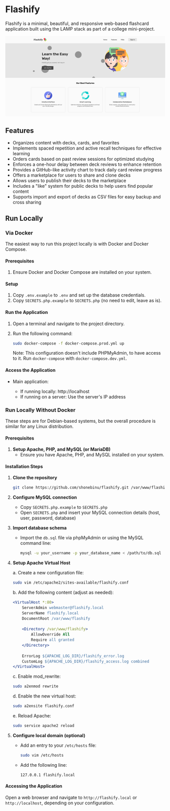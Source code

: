 # Flashify

Flashify is a minimal, beautiful, and responsive web-based flashcard application built using the LAMP stack as part of a college mini-project.

![Flashify Landing Page](./landing-page.png)

## Features

- Organizes content with decks, cards, and favorites
- Implements spaced repetition and active recall techniques for effective learning
- Orders cards based on past review sessions for optimized studying
- Enforces a one-hour delay between deck reviews to enhance retention
- Provides a GitHub-like activity chart to track daily card review progress
- Offers a marketplace for users to share and clone decks
- Allows users to publish their decks to the marketplace
- Includes a "like" system for public decks to help users find popular content
- Supports import and export of decks as CSV files for easy backup and cross sharing

## Run Locally

### Via Docker

The easiest way to run this project locally is with Docker and Docker Compose.

#### Prerequisites

1. Ensure Docker and Docker Compose are installed on your system.

#### Setup

1. Copy `.env.example` to `.env` and set up the database credentials.
2. Copy `SECRETS.php.example` to `SECRETS.php` (no need to edit, leave as is).

#### Run the Application

1. Open a terminal and navigate to the project directory.
2. Run the following command:

   ```bash
   sudo docker-compose -f docker-compose.prod.yml up
   ```
   Note: This configuration doesn't include PHPMyAdmin, to have access to it. Run `docker-compose` with `docker-compose.dev.yml`. 

#### Access the Application

- Main application:

  - If running locally: http://localhost
  - If running on a server: Use the server's IP address

### Run Locally Without Docker

These steps are for Debian-based systems, but the overall procedure is similar for any Linux distribution.

#### Prerequisites

1. **Setup Apache, PHP, and MySQL (or MariaDB)**
   - Ensure you have Apache, PHP, and MySQL installed on your system.

#### Installation Steps

1. **Clone the repository**

   ```bash
   git clone https://github.com/shonebinu/flashify.git /var/www/flashify
   ```

2. **Configure MySQL connection**

   - Copy `SECRETS.php.example` to `SECRETS.php`
   - Open `SECRETS.php` and insert your MySQL connection details (host, user, password, database)

3. **Import database schema**

   - Import the `db.sql` file via phpMyAdmin or using the MySQL command line:
     ```bash
     mysql -u your_username -p your_database_name < /path/to/db.sql
     ```

4. **Setup Apache Virtual Host**

   a. Create a new configuration file:

   ```bash
   sudo vim /etc/apache2/sites-available/flashify.conf
   ```

   b. Add the following content (adjust as needed):

   ```apache
   <VirtualHost *:80>
       ServerAdmin webmaster@flashify.local
       ServerName flashify.local
       DocumentRoot /var/www/flashify

       <Directory /var/www/flashify>
           AllowOverride All
           Require all granted
       </Directory>

       ErrorLog ${APACHE_LOG_DIR}/flashify_error.log
       CustomLog ${APACHE_LOG_DIR}/flashify_access.log combined
   </VirtualHost>
   ```

   c. Enable mod_rewrite:

   ```bash
   sudo a2enmod rewrite
   ```

   d. Enable the new virtual host:

   ```bash
   sudo a2ensite flashify.conf
   ```

   e. Reload Apache:

   ```bash
   sudo service apache2 reload
   ```

5. **Configure local domain (optional)**
   - Add an entry to your `/etc/hosts` file:
     ```bash
     sudo vim /etc/hosts
     ```
   - Add the following line:
     ```
     127.0.0.1 flashify.local
     ```

#### Accessing the Application

Open a web browser and navigate to `http://flashify.local` or `http://localhost`, depending on your configuration.

